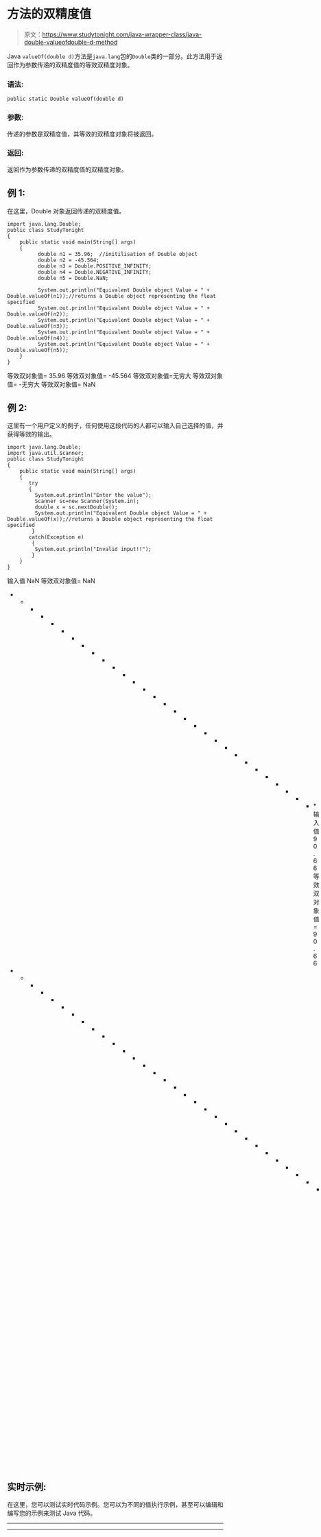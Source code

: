# 方法的双精度值

> 原文：<https://www.studytonight.com/java-wrapper-class/java-double-valueofdouble-d-method>

Java `valueOf(double d)`方法是`java.lang`包的`Double`类的一部分。此方法用于返回作为参数传递的双精度值的等效双精度对象。

### 语法:

```
public static Double valueOf(double d) 
```

### 参数:

传递的参数是双精度值，其等效的双精度对象将被返回。

### 返回:

返回作为参数传递的双精度值的双精度对象。

## 例 1:

在这里，Double 对象返回传递的双精度值。

```
import java.lang.Double;
public class StudyTonight 
{    
    public static void main(String[] args)
    {  
          double n1 = 35.96;  //initilisation of Double object
          double n2 = -45.564;
          double n3 = Double.POSITIVE_INFINITY; 
          double n4 = Double.NEGATIVE_INFINITY;  
          double n5 = Double.NaN;  

          System.out.println("Equivalent Double object Value = " + Double.valueOf(n1));//returns a Double object representing the float specified 
          System.out.println("Equivalent Double object Value = " + Double.valueOf(n2));
          System.out.println("Equivalent Double object Value = " + Double.valueOf(n3));
          System.out.println("Equivalent Double object Value = " + Double.valueOf(n4));
          System.out.println("Equivalent Double object Value = " + Double.valueOf(n5));      
    }     
}
```

等效双对象值= 35.96
等效双对象值= -45.564
等效双对象值=无穷大
等效双对象值= -无穷大
等效双对象值= NaN

## 例 2:

这里有一个用户定义的例子，任何使用这段代码的人都可以输入自己选择的值，并获得等效的输出。

```
import java.lang.Double;
import java.util.Scanner;
public class StudyTonight 
{   
    public static void main(String[] args)
    {    
       try
       {
         System.out.println("Enter the value");
         Scanner sc=new Scanner(System.in);
         double x = sc.nextDouble();
         System.out.println("Equivalent Double object Value = " + Double.valueOf(x));//returns a Double object representing the float specified 
        }
       catch(Exception e)
        {
         System.out.println("Invalid input!!");
        }        
    }  
}
```

输入值
NaN
等效双对象值= NaN
* * * * * * * * * * * * * * * * * * * * * * * * * * * * * * *输入值
90.66
等效双对象值= 90.66
* * * * * * * * * * * * * * * * * * * * * * * * * * * * * * * * * * * * * * * * * * * * * * * * * * * *输入值
0x445.8
无效输入！！

## 实时示例:

在这里，您可以测试实时代码示例。您可以为不同的值执行示例，甚至可以编辑和编写您的示例来测试 Java 代码。

* * *

* * *